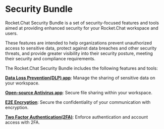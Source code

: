 # Security Bundle

Rocket.Chat Security Bundle is a set of security-focused features and tools aimed at providing enhanced security for your Rocket.Chat workspace and users.

These features are intended to help organizations prevent unauthorized access to sensitive data, protect against data breaches and other security threats, and provide greater visibility into their security posture, meeting their security and compliance requirements.

The Rocket.Chat Security Bundle includes the following features and tools:

[**Data Loss Prevention(DLP) app**](data-loss-prevention-user-guide.md): Manage the sharing of sensitive data on your workspace.

[**Open-source Antivirus app**](../../../extend-rocket.chat-capabilities/rocket.chat-marketplace/rocket.chat-public-apps-guides/clamav-integration.md): Secure file sharing within your workspace.

[**E2E Encryption**](end-to-end-encryption-user-guide.md): Secure the confidentiality of your communication with encryption.

[**Two Factor Authentication(2FA)**](two-factor-authentication-user-guide.md): Enforce authentication and account access with 2FA.
